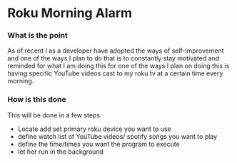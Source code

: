 # Roku Morning Alarm

### What is the point
As of recent I as a developer have adopted the ways of self-improvement and one of the
ways I plan to do that is to constantly stay motivated and reminded for what I am doing this for one of the ways I plan
on doing this is having specific YouTube videos cast to my roku tv at a certain time every morning.

### How is this done
This will be done in a few steps
 - Locate add set primary roku device you want to use
 - define watch list of YouTube videos/ spotify songs you want to play
 - define the time/times you want the program to execute
 - let her run in the background

